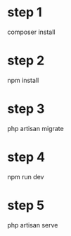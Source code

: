 # step 1
composer install

# step 2
npm install

# step 3
php artisan migrate

# step 4
npm run dev

# step 5
php artisan serve